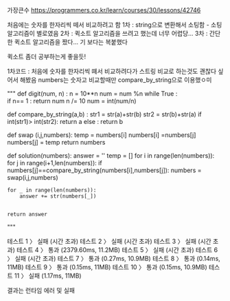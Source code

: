 가장큰수
https://programmers.co.kr/learn/courses/30/lessons/42746

처음에는 숫자를 한자리씩 떼서 비교하려고 함
1차 : string으로 변환해서 소팅함 - 소팅 알고리즘이 별로였음
2차 : 퀵소트 알고리즘을 쓰려고 했는데 너무 어렵당...
3차 : 간단한 퀵소트 알고리즘을 짰다... 기 보다는 복붙했다

퀵소트 좀더 공부하는게 좋을듯!




1차코드 : 처음에 숫자를 한자리씩 뗴서 비교하려다가 스트링 비교로 하는것도 괜찮다 싶어서 해봤음
numbers는 숫자고 비교할때만 compare_by_string으로 이용했ㅇ미

"""
def digit(num, n) : 
    n = 10**n
    num = num %n 
    while True :     
        if n== 1 : return num
        n /= 10
        num = int(num/n)

def compare_by_string(a,b) : 
    str1 = str(a)+str(b)
    str2 = str(b)+str(a)
    if int(str1)> int(str2):
        return a
    else : return b
    
def swap (i,j,numbers):
    temp = numbers[i] 
    numbers[i] =numbers[j]
    numbers[j] = temp
    return numbers
    
def solution(numbers):
    answer = ''
    temp = []
    for i in range(len(numbers)):
        for j in range(i+1,len(numbers)):
            if numbers[j]==compare_by_string(numbers[i],numbers[j]):
                numbers = swap(i,j,numbers)            

    for _ in range(len(numbers)):
        answer += str(numbers[_])
                

    return answer
"""

테스트 1 〉	실패 (시간 초과)
테스트 2 〉	실패 (시간 초과)
테스트 3 〉	실패 (시간 초과)
테스트 4 〉	통과 (2379.60ms, 11.2MB)
테스트 5 〉	실패 (시간 초과)
테스트 6 〉	실패 (시간 초과)
테스트 7 〉	통과 (0.27ms, 10.9MB)
테스트 8 〉	통과 (0.14ms, 11MB)
테스트 9 〉	통과 (0.15ms, 11MB)
테스트 10 〉	통과 (0.15ms, 10.9MB)
테스트 11 〉	실패 (1.17ms, 11MB)

결과는 런타임 에러 및 실패

